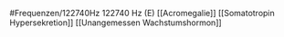 #Frequenzen/122740Hz
122740 Hz (E)
[[Acromegalie]]
[[Somatotropin Hypersekretion]]
[[Unangemessen Wachstumshormon]]